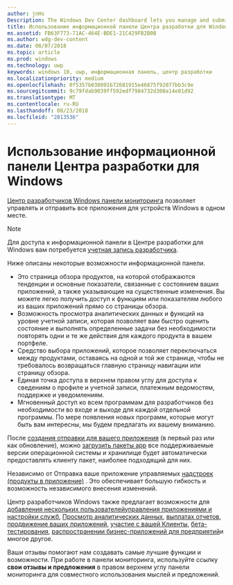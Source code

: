 ```yaml
---
author: jnHs
Description: The Windows Dev Center dashboard lets you manage and submit all of your apps for Windows devices in one place.
title: Использование информационной панели Центра разработки для Windows
ms.assetid: FB63F773-71AC-464E-BDE1-21C429FB2B0B
ms.author: wdg-dev-content
ms.date: 08/07/2018
ms.topic: article
ms.prod: windows
ms.technology: uwp
keywords: windows 10, uwp, информационная панель, центр разработки
ms.localizationpriority: medium
ms.openlocfilehash: 0f5357b038091b72681915e46875f92077bb3c9e
ms.sourcegitcommit: 9c79fdab9039ff592edf7984732d300a14e81d92
ms.translationtype: MT
ms.contentlocale: ru-RU
ms.lasthandoff: 08/23/2018
ms.locfileid: "2813536"
---
```

# <a name="using-the-windows-dev-center-dashboard"></a>Использование информационной панели Центра разработки для Windows


[Центр разработчиков Windows панели мониторинга](https://partner.microsoft.com/dashboard) позволяет управлять и отправить все приложения для устройств Windows в одном месте.

> [!NOTE]
> Для доступа к информационной панели в Центре разработки для Windows вам потребуется [учетная запись разработчика](http://go.microsoft.com/fwlink/p/?LinkId=615100).

Ниже описаны некоторые возможности информационной панели.

- Это страница обзора продуктов, на которой отображаются тенденции и основные показатели, связанные с состоянием ваших приложений, а также указывающие на существенные изменения. Вы можете легко получить доступ к функциям или показателям любого из ваших приложений прямо со страницы обзора.
- Возможность просмотра аналитических данных и функций на уровне учетной записи, которая позволяет вам быстро оценить состояние и выполнять определенные задачи без необходимости повторять одни и те же действия для каждого продукта в вашем портфеле.
- Средство выбора приложений, которое позволяет переключаться между продуктами, оставаясь на одной и той же странице, чтобы не требовалось возвращаться главную страницу навигации или страницу обзора.
- Единая точка доступа в верхнем правом углу для доступа к сведениям о профиле и учетной записи, платежным ведомостям, поддержке и уведомлениям.
- Мгновенный доступ ко всем программам для разработчиков без необходимости во входе и выходе для каждой отдельной программы. По мере появления новых программ, которые могут быть вам интересны, мы будем предлагать их вашему вниманию.

После [создания отправки для вашего приложения](app-submissions.md) (в первый раз или как обновление), можно [загрузить пакеты app](upload-app-packages.md) все поддерживаемые версии операционной системы и хранилище будет автоматически предоставлять клиенту пакет, наиболее подходящий для них.

Независимо от Отправка ваше приложение управляемых [надстроек (продукты в приложение)](add-on-submissions.md) . Это обеспечивает большую гибкость и возможность независимого внесения изменений.

Центр разработчиков Windows также предлагает возможности для [добавления нескольких пользователей](manage-account-users.md)[управления приложениями и настройки служб](app-management-and-services.md), [Просмотр аналитических данных](analytics.md), [выплатах отчетов](payout-summary.md), [продвижение ваших приложений](attract-customers-and-promote-your-apps.md), [участие с вашей Клиенты](engage-with-your-customers.md), [бета-тестирования](beta-testing-and-targeted-distribution.md), [распространении бизнес-приложений для предприятий](distribute-lob-apps-to-enterprises.md)и многое другое.

Ваши отзывы помогают нам создавать самые лучшие функции и возможности. При работе в панели мониторинга, используйте ссылку **свои отзывы и предложения** в правом верхнем углу панели мониторинга для совместного использования мыслей и предложений.


 

 




